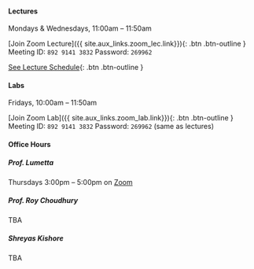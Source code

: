 #### Lectures
Mondays & Wednesdays, 11:00am – 11:50am 

[Join Zoom Lecture]({{ site.aux_links.zoom_lec.link}}){: .btn .btn-outline } <br>
Meeting ID: `892 9141 3832` Password: `269962`

[See Lecture Schedule](#calendar){: .btn .btn-outline } 

#### Labs
Fridays, 10:00am – 11:50am

[Join Zoom Lab]({{ site.aux_links.zoom_lab.link}}){: .btn .btn-outline } <br>
Meeting ID: `892 9141 3832` Password: `269962` (same as lectures)

#### Office Hours
##### Prof. Lumetta
Thursdays 3:00pm – 5:00pm on [Zoom](https://illinois.zoom.us/j/6655133868?pwd=ck1KcjVNdHVFaGFBUXdUUUMyQ25EZz09)

##### Prof. Roy Choudhury
TBA

##### Shreyas Kishore
TBA
